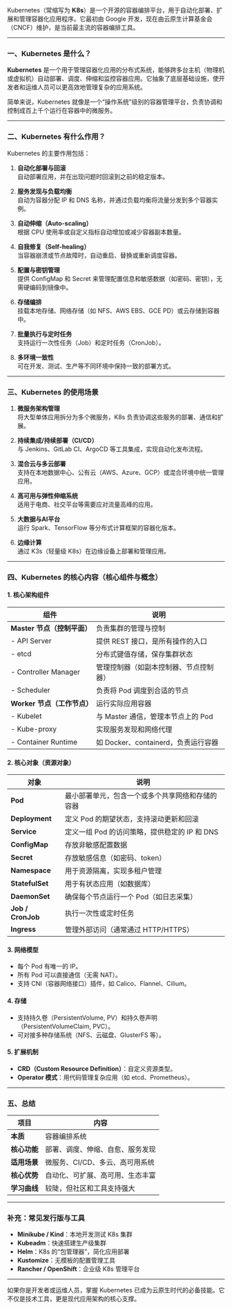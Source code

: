 Kubernetes（常缩写为 **K8s**）是一个开源的容器编排平台，用于自动化部署、扩展和管理容器化应用程序。它最初由 Google 开发，现在由云原生计算基金会（CNCF）维护，是当前最主流的容器编排工具。

---

### 一、Kubernetes 是什么？

**Kubernetes** 是一个用于管理容器化应用的分布式系统，能够跨多台主机（物理机或虚拟机）自动部署、调度、伸缩和监控容器应用。它抽象了底层基础设施，使开发者和运维人员可以更高效地管理复杂的应用系统。

简单来说，Kubernetes 就像是一个“操作系统”级别的容器管理平台，负责协调和控制成百上千个运行在容器中的微服务。

---

### 二、Kubernetes 有什么作用？

Kubernetes 的主要作用包括：

1. **自动化部署与回滚**  
   自动部署应用，并在出现问题时回滚到之前的稳定版本。

2. **服务发现与负载均衡**  
   自动为容器分配 IP 和 DNS 名称，并通过负载均衡将流量分发到多个容器实例。

3. **自动伸缩（Auto-scaling）**  
   根据 CPU 使用率或自定义指标自动增加或减少容器副本数量。

4. **自我修复（Self-healing）**  
   当容器崩溃或节点故障时，自动重启、替换或重新调度容器。

5. **配置与密钥管理**  
   提供 ConfigMap 和 Secret 来管理配置信息和敏感数据（如密码、密钥），无需硬编码到镜像中。

6. **存储编排**  
   挂载本地存储、网络存储（如 NFS、AWS EBS、GCE PD）或云存储到容器中。

7. **批量执行与定时任务**  
   支持运行一次性任务（Job）和定时任务（CronJob）。

8. **多环境一致性**  
   可在开发、测试、生产等不同环境中保持一致的部署方式。

---

### 三、Kubernetes 的使用场景

1. **微服务架构管理**  
   将大型单体应用拆分为多个微服务，K8s 负责协调这些服务的部署、通信和扩展。

2. **持续集成/持续部署（CI/CD）**  
   与 Jenkins、GitLab CI、ArgoCD 等工具集成，实现自动化发布流程。

3. **混合云与多云部署**  
   支持在本地数据中心、公有云（AWS、Azure、GCP）或混合环境中统一管理应用。

4. **高可用与弹性伸缩系统**  
   适用于电商、社交平台等需要应对流量高峰的应用。

5. **大数据与AI平台**  
   运行 Spark、TensorFlow 等分布式计算框架的容器化版本。

6. **边缘计算**  
   通过 K3s（轻量级 K8s）在边缘设备上部署和管理应用。

---

### 四、Kubernetes 的核心内容（核心组件与概念）

#### 1. 核心架构组件

| 组件 | 说明 |
|------|------|
| **Master 节点（控制平面）** | 负责集群的管理与控制 |
| - API Server | 提供 REST 接口，是所有操作的入口 |
| - etcd | 分布式键值存储，保存集群状态 |
| - Controller Manager | 管理控制器（如副本控制器、节点控制器） |
| - Scheduler | 负责将 Pod 调度到合适的节点 |
| **Worker 节点（工作节点）** | 运行实际应用容器 |
| - Kubelet | 与 Master 通信，管理本节点上的 Pod |
| - Kube-proxy | 实现服务发现和网络代理 |
| - Container Runtime | 如 Docker、containerd，负责运行容器 |

#### 2. 核心对象（资源对象）

| 对象 | 说明 |
|------|------|
| **Pod** | 最小部署单元，包含一个或多个共享网络和存储的容器 |
| **Deployment** | 定义 Pod 的期望状态，支持滚动更新和回滚 |
| **Service** | 定义一组 Pod 的访问策略，提供稳定的 IP 和 DNS |
| **ConfigMap** | 存放非敏感配置数据 |
| **Secret** | 存放敏感信息（如密码、token） |
| **Namespace** | 用于资源隔离，实现多租户管理 |
| **StatefulSet** | 用于有状态应用（如数据库） |
| **DaemonSet** | 确保每个节点运行一个 Pod（如日志采集） |
| **Job / CronJob** | 执行一次性或定时任务 |
| **Ingress** | 管理外部访问（通常通过 HTTP/HTTPS） |

#### 3. 网络模型

- 每个 Pod 有唯一的 IP。
- 所有 Pod 可以直接通信（无需 NAT）。
- 支持 CNI（容器网络接口）插件，如 Calico、Flannel、Cilium。

#### 4. 存储

- 支持持久卷（PersistentVolume, PV）和持久卷声明（PersistentVolumeClaim, PVC）。
- 可对接多种存储系统（NFS、云磁盘、GlusterFS 等）。

#### 5. 扩展机制

- **CRD（Custom Resource Definition）**：自定义资源类型。
- **Operator 模式**：用代码管理复杂应用（如 etcd、Prometheus）。

---

### 五、总结

| 项目 | 内容 |
|------|------|
| **本质** | 容器编排系统 |
| **核心功能** | 部署、调度、伸缩、自愈、服务发现 |
| **适用场景** | 微服务、CI/CD、多云、高可用系统 |
| **核心优势** | 自动化、可扩展、高可用、生态丰富 |
| **学习曲线** | 较陡，但社区和工具支持强大 |

---

### 补充：常见发行版与工具

- **Minikube / Kind**：本地开发测试 K8s 集群
- **Kubeadm**：快速搭建生产级集群
- **Helm**：K8s 的“包管理器”，简化应用部署
- **Kustomize**：无模板的配置管理工具
- **Rancher / OpenShift**：企业级 K8s 管理平台

---

如果你是开发者或运维人员，掌握 Kubernetes 已成为云原生时代的必备技能。它不仅是技术工具，更是现代应用架构的核心支撑。